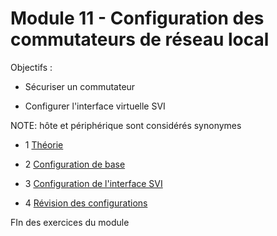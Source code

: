 # Module 11 - Configuration des commutateurs de réseau local

Objectifs :

- Sécuriser un commutateur

- Configurer l'interface virtuelle SVI

NOTE: hôte et périphérique sont considérés synonymes

- 1 [Théorie](./Module11__1_Théorie.md)

- 2 [Configuration de base](./Module11_1_SimulationPT1.md)

- 3 [Configuration de l'interface SVI](./Module11_1_SimulationPT2.md)

- 4  [Révision des configurations](./Module11_1_SimulationPT3.md)

FIn des exercices du module 

